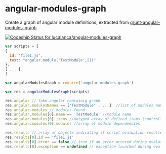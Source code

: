 angular-modules-graph
=====================

Create a graph of angular module definitions, extracted from [grunt-angular-modules-graph](https://github.com/carlo-colombo/grunt-angular-modules-graph)

[ ![Codeship Status for lucalanca/angular-modules-graph](https://www.codeship.io/projects/43e2f770-0ead-0132-1978-5ad6f07ad273/status)](https://www.codeship.io/projects/32481)


```js
var scripts = [
{
  id: 'file1.js',
  text: "angular.module('TestModule',[])"
},
{ ... }
]

var angularModulesGraph = require('angular-modules-graph')

var res = angularModulesGraph(scripts)

res.angular // fake angular containig graph
res.angular.modulesNames == ['TestModule' , ...]  //list of modules name found
res.angular.modules // modules found
res.angular.modules[0].name == 'TestModule' //module name
res.angular.modules[0].items //untyped array of defined items (controllers, filters, provider, services, ...)
res.angular.modules[0].modules //array of module dependencies 

res.results // array of objects indicating if script evaluation resulted without error
res.results[0].id == 'file1.js'
res.results[0].error == false // true if an error occured during evalution
res.results[0].exception == undefined // exception launched during evaluation

```
